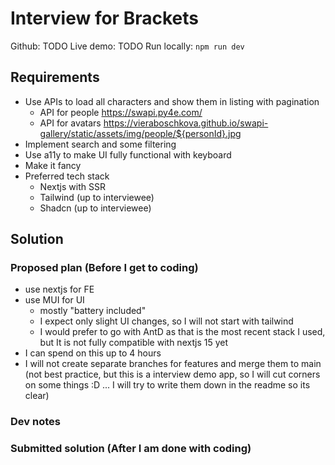 # Interview for Brackets

Github: TODO
Live demo: TODO
Run locally: `npm run dev`

## Requirements

- Use APIs to load all characters and show them in listing with pagination
  - API for people https://swapi.py4e.com/
  - API for avatars https://vieraboschkova.github.io/swapi-gallery/static/assets/img/people/${personId}.jpg
- Implement search and some filtering
- Use a11y to make UI fully functional with keyboard
- Make it fancy
- Preferred tech stack
  - Nextjs with SSR
  - Tailwind (up to interviewee)
  - Shadcn (up to interviewee)

## Solution

### Proposed plan (Before I get to coding)

- use nextjs for FE
- use MUI for UI
  - mostly "battery included"
  - I expect only slight UI changes, so I will not start with tailwind
  - I would prefer to go with AntD as that is the most recent stack I used, but It is not fully compatible with nextjs 15 yet
- I can spend on this up to 4 hours
- I will not create separate branches for features and merge them to main (not best practice, but this is a interview demo app, so I will cut corners on some things :D ... I will try to write them down in the readme so its clear)

### Dev notes

### Submitted solution (After I am done with coding)
